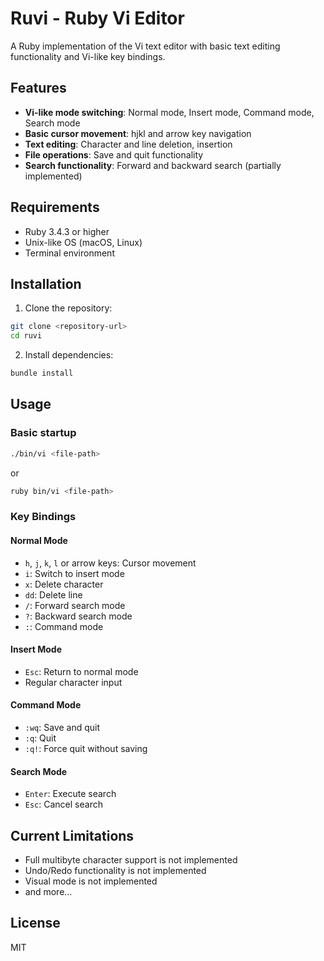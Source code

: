 # Ruvi - Ruby Vi Editor

A Ruby implementation of the Vi text editor with basic text editing functionality and Vi-like key bindings.

## Features

- **Vi-like mode switching**: Normal mode, Insert mode, Command mode, Search mode
- **Basic cursor movement**: hjkl and arrow key navigation
- **Text editing**: Character and line deletion, insertion
- **File operations**: Save and quit functionality
- **Search functionality**: Forward and backward search (partially implemented)

## Requirements

- Ruby 3.4.3 or higher
- Unix-like OS (macOS, Linux)
- Terminal environment

## Installation

1. Clone the repository:
```bash
git clone <repository-url>
cd ruvi
```

2. Install dependencies:
```bash
bundle install
```

## Usage

### Basic startup

```bash
./bin/vi <file-path>
```

or

```bash
ruby bin/vi <file-path>
```

### Key Bindings

#### Normal Mode
- `h`, `j`, `k`, `l` or arrow keys: Cursor movement
- `i`: Switch to insert mode
- `x`: Delete character
- `dd`: Delete line
- `/`: Forward search mode
- `?`: Backward search mode
- `:`: Command mode

#### Insert Mode
- `Esc`: Return to normal mode
- Regular character input

#### Command Mode
- `:wq`: Save and quit
- `:q`: Quit
- `:q!`: Force quit without saving

#### Search Mode
- `Enter`: Execute search
- `Esc`: Cancel search

## Current Limitations

- Full multibyte character support is not implemented
- Undo/Redo functionality is not implemented
- Visual mode is not implemented
- and more...

## License

MIT
